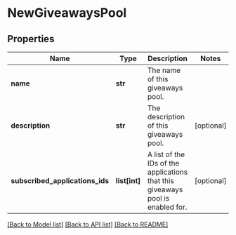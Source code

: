 # NewGiveawaysPool

## Properties
Name | Type | Description | Notes
------------ | ------------- | ------------- | -------------
**name** | **str** | The name of this giveaways pool. | 
**description** | **str** | The description of this giveaways pool. | [optional] 
**subscribed_applications_ids** | **list[int]** | A list of the IDs of the applications that this giveaways pool is enabled for. | [optional] 

[[Back to Model list]](../README.md#documentation-for-models) [[Back to API list]](../README.md#documentation-for-api-endpoints) [[Back to README]](../README.md)



